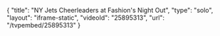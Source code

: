 {
    "title": "NY Jets Cheerleaders at Fashion's Night Out",
    "type": "solo",
    "layout": "iframe-static",
    "videoId": "25895313",
    "url": "\/tvpembed\/25895313"
}